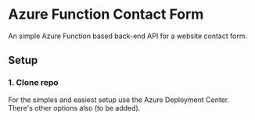 # Azure Function Contact Form
An simple Azure Function based back-end API for a website contact form. 


## Setup

### 1. Clone repo
For the simples and easiest setup use the Azure Deployment Center. There's other options also (to be added). 

